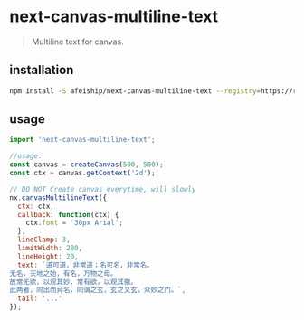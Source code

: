 # next-canvas-multiline-text
> Multiline text for canvas.

## installation
```bash
npm install -S afeiship/next-canvas-multiline-text --registry=https://registry.npm.taobao.org
```

## usage
```js
import 'next-canvas-multiline-text';

//usage:
const canvas = createCanvas(500, 500);
const ctx = canvas.getContext('2d');

// DO NOT Create canvas everytime, will slowly
nx.canvasMultilineText({
  ctx: ctx,
  callback: function(ctx) {
    ctx.font = '30px Arial';
  },
  lineClamp: 3,
  limitWidth: 280,
  lineHeight: 20,
  text: `道可道，非常道；名可名，非常名。
无名，天地之始，有名，万物之母。
故常无欲，以观其妙，常有欲，以观其徼。
此两者，同出而异名，同谓之玄，玄之又玄，众妙之门。`,
  tail: '...'
});
```
